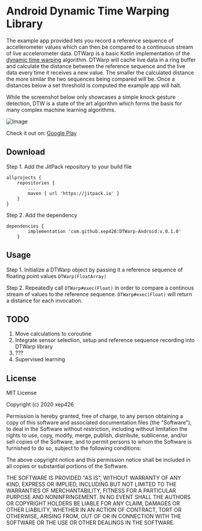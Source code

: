 # Android Dynamic Time Warping Library

The example app provided lets you record a reference sequence of accellerometer values which can then be compared to a continuous stream of live accelerometer data. DTWarp is a basic Kotlin implementation of the [dynamic time warping](https://en.wikipedia.org/wiki/Dynamic_time_warping) algorithm. DTWarp will cache live data in a ring buffer and calculate the distance between the reference sequence and the live data every time it receives a new value. The smaller the calculated distance the more similar the two sequences being compared will be. Once a distances below a set threshold is computed the example app will halt.

While the screenshot below only showcases a simple knock gesture detection, DTW is a state of the art algorithm which forms the basis for many complex machine learning algorithms. 

![Image](https://media3.giphy.com/media/gHhreeLlak3Qph5fDQ/giphy.gif)

Check it out on: [Google Play](https://play.google.com/store/apps/details?id=com.gmail.xep426.dynamictimewarpingexample)

## Download

Step 1. Add the JitPack repository to your build file 

```
allprojects {
    repositories {
        ...
        maven { url 'https://jitpack.io' }
    }
}
```

Step 2. Add the dependency

```
dependencies {
        implementation 'com.github.xep426:DTWarp-Android:v.0.1.0'
	}
```

## Usage

Step 1. Initialize a DTWarp object by passing it a reference sequence of floating point values `DTWarp(FloatArray)`

Step 2. Repeatedly call `DTWarp#exec(Float)` in order to compare a continous stream of values to the reference sequence. `DTWarp#exec(Float)` will return a distance for each invocation.


## TODO
1. Move calculations to coroutine
2. Integrate sensor selection, setup and reference sequence recording into DTWarp library
3. ???
4. Supervised learning 

## License 

MIT License

Copyright (c) 2020 xep426

Permission is hereby granted, free of charge, to any person obtaining a copy of this software and associated documentation files (the "Software"), to deal in the Software without restriction, including without limitation the rights to use, copy, modify, merge, publish, distribute, sublicense, and/or sell copies of the Software, and to permit persons to whom the Software is furnished to do so, subject to the following conditions:

The above copyright notice and this permission notice shall be included in all copies or substantial portions of the Software.

THE SOFTWARE IS PROVIDED "AS IS", WITHOUT WARRANTY OF ANY KIND, EXPRESS OR IMPLIED, INCLUDING BUT NOT LIMITED TO THE WARRANTIES OF MERCHANTABILITY, FITNESS FOR A PARTICULAR PURPOSE AND NONINFRINGEMENT. IN NO EVENT SHALL THE AUTHORS OR COPYRIGHT HOLDERS BE LIABLE FOR ANY CLAIM, DAMAGES OR OTHER LIABILITY, WHETHER IN AN ACTION OF CONTRACT, TORT OR OTHERWISE, ARISING FROM, OUT OF OR IN CONNECTION WITH THE SOFTWARE OR THE USE OR OTHER DEALINGS IN THE SOFTWARE.
